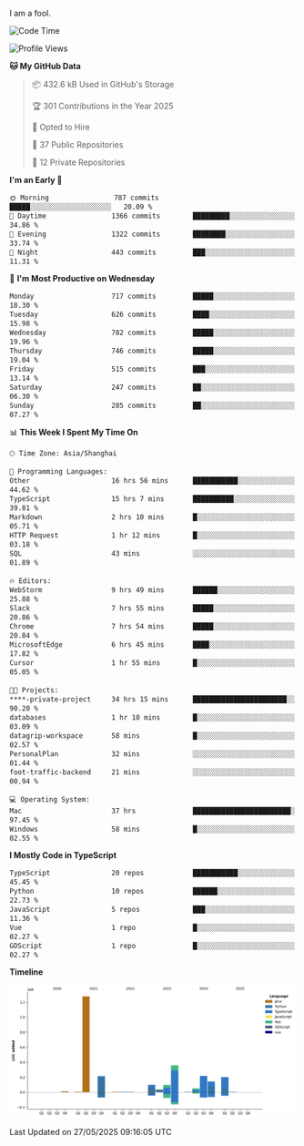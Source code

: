 I am a fool.

<!--START_SECTION:waka-->
![Code Time](http://img.shields.io/badge/Code%20Time-3%2C074%20hrs%2015%20mins-blue)

![Profile Views](http://img.shields.io/badge/Profile%20Views-4-blue)

**🐱 My GitHub Data** 

> 📦 432.6 kB Used in GitHub's Storage 
 > 
> 🏆 301 Contributions in the Year 2025
 > 
> 💼 Opted to Hire
 > 
> 📜 37 Public Repositories 
 > 
> 🔑 12 Private Repositories 
 > 
**I'm an Early 🐤** 

```text
🌞 Morning                787 commits         █████░░░░░░░░░░░░░░░░░░░░   20.09 % 
🌆 Daytime                1366 commits        █████████░░░░░░░░░░░░░░░░   34.86 % 
🌃 Evening                1322 commits        ████████░░░░░░░░░░░░░░░░░   33.74 % 
🌙 Night                  443 commits         ███░░░░░░░░░░░░░░░░░░░░░░   11.31 % 
```
📅 **I'm Most Productive on Wednesday** 

```text
Monday                   717 commits         █████░░░░░░░░░░░░░░░░░░░░   18.30 % 
Tuesday                  626 commits         ████░░░░░░░░░░░░░░░░░░░░░   15.98 % 
Wednesday                782 commits         █████░░░░░░░░░░░░░░░░░░░░   19.96 % 
Thursday                 746 commits         █████░░░░░░░░░░░░░░░░░░░░   19.04 % 
Friday                   515 commits         ███░░░░░░░░░░░░░░░░░░░░░░   13.14 % 
Saturday                 247 commits         ██░░░░░░░░░░░░░░░░░░░░░░░   06.30 % 
Sunday                   285 commits         ██░░░░░░░░░░░░░░░░░░░░░░░   07.27 % 
```


📊 **This Week I Spent My Time On** 

```text
🕑︎ Time Zone: Asia/Shanghai

💬 Programming Languages: 
Other                    16 hrs 56 mins      ███████████░░░░░░░░░░░░░░   44.62 % 
TypeScript               15 hrs 7 mins       ██████████░░░░░░░░░░░░░░░   39.81 % 
Markdown                 2 hrs 10 mins       █░░░░░░░░░░░░░░░░░░░░░░░░   05.71 % 
HTTP Request             1 hr 12 mins        █░░░░░░░░░░░░░░░░░░░░░░░░   03.18 % 
SQL                      43 mins             ░░░░░░░░░░░░░░░░░░░░░░░░░   01.89 % 

🔥 Editors: 
WebStorm                 9 hrs 49 mins       ██████░░░░░░░░░░░░░░░░░░░   25.88 % 
Slack                    7 hrs 55 mins       █████░░░░░░░░░░░░░░░░░░░░   20.86 % 
Chrome                   7 hrs 54 mins       █████░░░░░░░░░░░░░░░░░░░░   20.84 % 
MicrosoftEdge            6 hrs 45 mins       ████░░░░░░░░░░░░░░░░░░░░░   17.82 % 
Cursor                   1 hr 55 mins        █░░░░░░░░░░░░░░░░░░░░░░░░   05.05 % 

🐱‍💻 Projects: 
****-private-project     34 hrs 15 mins      ███████████████████████░░   90.20 % 
databases                1 hr 10 mins        █░░░░░░░░░░░░░░░░░░░░░░░░   03.09 % 
datagrip-workspace       58 mins             █░░░░░░░░░░░░░░░░░░░░░░░░   02.57 % 
PersonalPlan             32 mins             ░░░░░░░░░░░░░░░░░░░░░░░░░   01.44 % 
foot-traffic-backend     21 mins             ░░░░░░░░░░░░░░░░░░░░░░░░░   00.94 % 

💻 Operating System: 
Mac                      37 hrs              ████████████████████████░   97.45 % 
Windows                  58 mins             █░░░░░░░░░░░░░░░░░░░░░░░░   02.55 % 
```

**I Mostly Code in TypeScript** 

```text
TypeScript               20 repos            ███████████░░░░░░░░░░░░░░   45.45 % 
Python                   10 repos            ██████░░░░░░░░░░░░░░░░░░░   22.73 % 
JavaScript               5 repos             ███░░░░░░░░░░░░░░░░░░░░░░   11.36 % 
Vue                      1 repo              █░░░░░░░░░░░░░░░░░░░░░░░░   02.27 % 
GDScript                 1 repo              █░░░░░░░░░░░░░░░░░░░░░░░░   02.27 % 
```



**Timeline**

![Lines of Code chart](https://raw.githubusercontent.com/VeejaLiu/VeejaLiu/master/assets/bar_graph.png)


 Last Updated on 27/05/2025 09:16:05 UTC
<!--END_SECTION:waka-->
